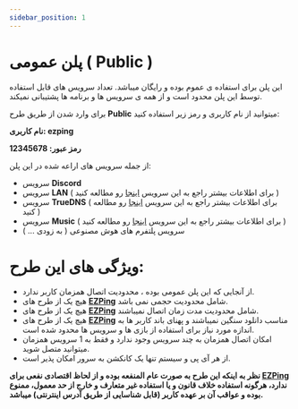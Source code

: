 ```yaml
---
sidebar_position: 1
---
```


# پلن عمومی ( Public )


این پلن برای استفاده ی عموم بوده و رایگان میباشد. تعداد سرویس های قابل استفاده توسط این پلن محدود است و از همه ی سرویس ها و برنامه ها پشتیبانی نمیکند.

برای وارد شدن از طریق طرح **Public** میتوانید از نام کاربری و رمز زیر استفاده کنید:


**نام کاربری: ezping**

**رمز عبور: 12345678**

از جمله سرویس های اراعه شده در این پلن: 


- سرویس **Discord**
- سرویس **LAN** ( برای اطلاعات بیشتر راجع به این سرویس [اینجا](https://docs.ezping.ir/specialservices/lan) رو مطالعه کنید )
- سرویس **TrueDNS** ( برای اطلاعات بیشتر راجع به این سرویس [اینجا](https://docs.ezping.ir/specialservices/truedns) رو مطالعه کنید )
- سرویس **Music** ( برای اطلاعات بیشتر راجع به این سرویس [اینجا](https://docs.ezping.ir/specialservices/msuicplatforms) رو مطالعه کنید )
- سرویس پلتفرم های هوش مصنوعی ( به زودی ... )



# ویژگی های این طرح: 

- از آنجایی که این پلن عمومی بوده ، محدودیت اتصال همزمان کاربر ندارد.
- هیچ یک از طرح های **[EZPing](https://ezping.ir/)** شامل محدودیت حجمی نمی باشد.
- هیچ یک از طرح های **[EZPing](https://ezping.ir/)** شامل محدودیت مدت زمان اتصال نمیباشند.
- هیچ یک از طرح های **[EZPing](https://ezping.ir/)** مناسب دانلود سنگین نمیباشند و پهنای باند کاربر ها به اندازه مورد نیاز برای استفاده از بازی ها و سرویس ها محدود شده است.
- امکان اتصال همزمان به چند سرویس وجود ندارد و فقط به 1 سرویس همزمان میتوانید متصل شوید.
- از هر آی پی و سیستم تنها یک کانکشن به سرور امکان پذیر است.




**نظر به اینکه این طرح به صورت عام المنفعه بوده و از لحاظ اقتصادی نفعی برای [EZPing](https://ezping.ir/) ندارد، هرگونه استفاده خلاف قانون و یا استفاده غیر متعارف و خارج از حد معمول، ممنوع بوده و عواقب آن بر عهده کاربر (قابل شناسایی از طریق آدرس اینترنتی) میباشد.**


  


